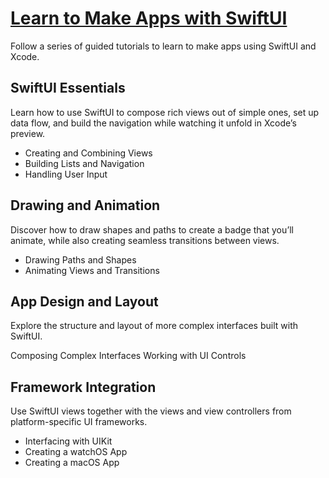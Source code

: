 
# [Learn to Make Apps with SwiftUI](https://developer.apple.com/tutorials/swiftui/tutorials)

Follow a series of guided tutorials to learn to make apps using SwiftUI and Xcode.

## SwiftUI Essentials

Learn how to use SwiftUI to compose rich views out of simple ones, set up data flow, and build the navigation while watching it unfold in Xcode’s preview.

- Creating and Combining Views
- Building Lists and Navigation
- Handling User Input

## Drawing and Animation

Discover how to draw shapes and paths to create a badge that you’ll animate, while also creating seamless transitions between views.

- Drawing Paths and Shapes
- Animating Views and Transitions

## App Design and Layout

Explore the structure and layout of more complex interfaces built with SwiftUI.

Composing Complex Interfaces
Working with UI Controls

## Framework Integration

Use SwiftUI views together with the views and view controllers from platform-specific UI frameworks.

- Interfacing with UIKit
- Creating a watchOS App
- Creating a macOS App

